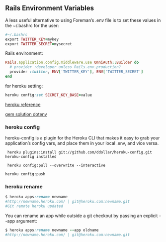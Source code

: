 ## Rails Environment Variables


A less useful alternative to using Foreman’s .env file is to set these values in the ~/.bashrc for the user:

```ruby
#~/.bashrc
export TWITTER_KEY=mykey
export TWITTER_SECRET=mysecret


```

Rails environment:

```ruby
Rails.application.config.middleware.use OmniAuth::Builder do
  # provider :developer unless Rails.env.production?
  provider :twitter, ENV['TWITTER_KEY'], ENV['TWITTER_SECRET']
end
```

for heroku setting:

```ruby
heroku config:set SECRET_KEY_BASE=value
```




[heroku reference](https://devcenter.heroku.com/articles/config-vars)

[gem solution dotenv](https://github.com/bkeepers/dotenv)
### heroku config

heroku-config is a plugin for the Heroku CLI that makes it easy to grab your application’s config vars, and place them in your local .env, and vice versa.

```
 heroku plugins:install git://github.com/ddollar/heroku-config.git
heroku-config installed
```


```
 heroku config:pull --overwrite --interactive
```


```
heroku config:push
```
 




### heroku rename

```ruby
$ heroku apps:rename newname
#http://newname.heroku.com/ | git@heroku.com:newname.git
#Git remote heroku updated
```


You can rename an app while outside a git checkout by passing an explicit --app argument:

```ruby
$ heroku apps:rename newname --app oldname
#http://newname.heroku.com/ | git@heroku.com:newname.git
```





